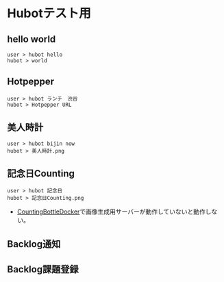 # Hubotテスト用

## hello world
```
user > hubot hello
hubot > world
```

## Hotpepper
```
user > hubot ランチ　渋谷
hubot > Hotpepper URL
```

## 美人時計
```
user > hubot bijin now
hubot > 美人時計.png
```

## 記念日Counting
```
user > hubot 記念日
hubot > 記念日Counting.png
```

- [CountingBottleDocker](https://github.com/taiyo/CountingBottleDocker)で画像生成用サーバーが動作していないと動作しない。

## Backlog通知

## Backlog課題登録
